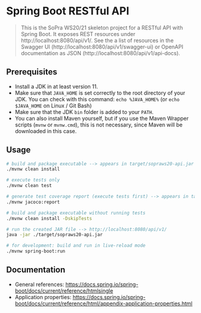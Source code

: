 # Spring Boot RESTful API

> This is the SoPra WS20/21 skeleton project for a RESTful API with Spring Boot.
> It exposes REST resources under http://localhost:8080/api/v1/.
> See the a list of resources in the Swagger UI (http://localhost:8080/api/v1/swagger-ui) or OpenAPI documentation as JSON (http://localhost:8080/api/v1/api-docs).

## Prerequisites

- Install a JDK in at least version 11.
- Make sure that `JAVA_HOME` is set correctly to the root directory of your JDK. You can check with this command: `echo %JAVA_HOME%` (or `echo $JAVA_HOME` on Linux / Git Bash)
- Make sure that the JDK `bin` folder is added to your `PATH`.
- You can also install Maven yourself, but if you use the Maven Wrapper scripts (`mvnw` or `mvnw.cmd`), this is not necessary, since Maven will be downloaded in this case.

## Usage

```bash
# build and package executable --> appears in target/sopraws20-api.jar
./mvnw clean install

# execute tests only
./mvnw clean test

# generate test coverage report (execute tests first) --> appears in target/site/jacoco/index.html
./mvnw jacoco:report

# build and package executable without running tests
./mvnw clean install -DskipTests

# run the created JAR file --> http://localhost:8080/api/v1/
java -jar ./target/sopraws20-api.jar

# for development: build and run in live-reload mode
./mvnw spring-boot:run
```

## Documentation

- General references: https://docs.spring.io/spring-boot/docs/current/reference/htmlsingle
- Application properties: https://docs.spring.io/spring-boot/docs/current/reference/html/appendix-application-properties.html
